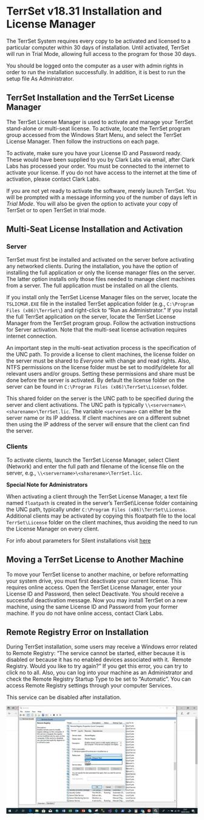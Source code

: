 # TerrSet v18.31 Installation and License Manager

The TerrSet System requires every copy to be activated and licensed to a particular computer within 30 days of installation. Until activated, TerrSet will run in Trial Mode, allowing full access to the program for those 30 days.

You should be logged onto the computer as a user with admin rights in order to run the installation successfully.  In addition, it is best to run the setup file As Administrator.

## TerrSet Installation and the TerrSet License Manager

The TerrSet License Manager is used to activate and manage your TerrSet stand-alone or multi-seat license. To activate, locate the TerrSet program group accessed from the Windows Start Menu, and select the TerrSet License Manager. Then follow the instructions on each page.

To activate, make sure you have your License ID and Password ready. These would have been supplied to you by Clark Labs via email, after Clark Labs has processed your order. You must be connected to the internet to activate your license. If you do not have access to the internet at the time of activation, please contact Clark Labs.

If you are not yet ready to activate the software, merely launch TerrSet. You will be prompted with a message informing you of the number of days left in *Trial Mode*. You will also be given the option to activate your copy of TerrSet or to open TerrSet in trial mode.

## Multi-Seat License Installation and Activation

### Server

TerrSet must first be installed and activated on the server before activating any networked clients. During the installation, you have the option of installing the full application or only the license manager files on the server. The latter option installs only those files needed to manage client machines from a server. The full application must be installed on all the clients.

If you install only the TerrSet License Manager files on the server, locate the `TSLICMGR.EXE` file in the installed TerrSet application folder (e.g., `C:\Program Files (x86)\TerrSet\`) and right-click to “Run as Administrator.” If you install the full TerrSet application on the server, locate the TerrSet License Manager from the TerrSet program group. Follow the activation instructions for Server activation. Note that the multi-seat license activation requires internet connection.

An important step in the multi-seat activation process is the specification of the UNC path. To provide a license to client machines, the license folder on the server must be shared to *Everyone* with change and read rights. Also, NTFS permissions on the license folder must be set to modify/delete for all relevant users and/or groups. Setting these permissions and share must be done before the server is activated. By default the license folder on the server can be found in `C:\Program Files (x86)\TerrSet\License\` folder.

This shared folder on the server is the UNC path to be specified during the server and client activations. The UNC path is typically `\\<servername>\<sharename>\TerrSet.lic`. The variable `<servername>` can either be the server name or its IP address. If client machines are on a different subnet then using the IP address of the server will ensure that the client can find the server.

### Clients

To activate clients, launch the TerrSet License Manager, select Client (Network) and enter the full path and filename of the license file on the server, e.g., `\\<servername>\<sharename>\TerrSet.lic`.

**Special Note for Administrators**

When activating a client through the TerrSet License Manager, a text file named `floatpath` is created in the server’s TerrSet\License folder containing the UNC path, typically under `C:\Program Files (x86)\TerrSet\License`. Additional clients may be activated by copying this floatpath file to the local `TerrSet\License` folder on the client machines, thus avoiding the need to run the License Manager on every client.

For info about parameters for Silent installations visit [here](https://forums.clarklabs.org/hc/en-us/articles/12995347566227-Silent-installations-additional-info-for-network-administrators)

## Moving a TerrSet License to Another Machine

To move your TerrSet license to another machine, or before reformatting your system drive, you must first deactivate your current license. This requires online access. Open the TerrSet License Manager, enter your License ID and Password, then select Deactivate. You should receive a successful deactivation message. Now you may install TerrSet on a new machine, using the same License ID and Password from your former machine. If you do not have online access, contact Clark Labs.

## Remote Registry Error on Installation

During TerrSet installation, some users may receive a Windows error related to Remote Registry: “The service cannot be started, either because it is disabled or because it has no enabled devices associated with it.  Remote Registry. Would you like to try again?” If you get this error, you can try to click no to all. Also, you can log into your machine as an Administrator and check the Remote Registry Startup Type to be set to “Automatic”. You can access Remote Registry settings through your computer Services.

This service can be disabled after installation.

<p align="center">
  <img src="Remote_Registry.png" width="800">
</p>